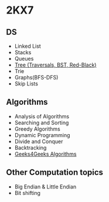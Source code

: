 # 2KX7

## DS                               
- Linked List 
- Stacks
- Queues 
- [Tree (Traversals, BST, Red-Black)](./DS/Tree/tree_chap1.md)
- Trie		
- Graphs(BFS-DFS)
-  Skip Lists

## Algorithms
- Analysis of Algorithms
- Searching and Sorting
- Greedy Algorithms
- Dynamic Programming
- Divide and Conquer
- Backtracking
- [Geeks4Geeks Algorithms](http://www.geeksforgeeks.org/fundamentals-of-algorithms/)

## Other Computation topics
- Big Endian & Little Endian
- Bit shifting

